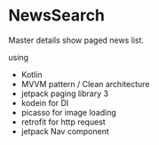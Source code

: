 # NewsSearch

Master details show paged news list.

using 
- Kotlin
- MVVM pattern / Clean architecture
- jetpack paging library 3
- kodein for DI 
- picasso for image loading
- retrofit for http request
- jetpack Nav component
